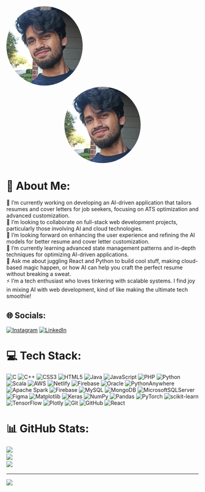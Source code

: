 <img src="https://github.com/abhinavmahadik2000/abhinavmahadik2000/blob/main/me.jpg" alt="Profile Picture" width="200" style="border-radius: 50%;"/>
<div style="text-align: center;">
  <img src="https://github.com/abhinavmahadik2000/abhinavmahadik2000/blob/main/me.jpg" alt="Profile Picture" width="200" height="200" style="border-radius: 50%; object-fit: cover;"/>
</div>


# 💫 About Me:
🔭 I’m currently working on developing an AI-driven application that tailors resumes and cover letters for job seekers, focusing on ATS optimization and advanced customization.<br>👯 I’m looking to collaborate on full-stack web development projects, particularly those involving AI and cloud technologies.<br>🤝 I’m looking forward on enhancing the user experience and refining the AI models for better resume and cover letter customization.<br>🌱 I’m currently learning advanced state management patterns and in-depth techniques for optimizing AI-driven applications.<br>💬 Ask me about juggling React and Python to build cool stuff, making cloud-based magic happen, or how AI can help you craft the perfect resume without breaking a sweat.<br>⚡ I’m a tech enthusiast who loves tinkering with scalable systems. I find joy in mixing AI with web development, kind of like making the ultimate tech smoothie!<br>


## 🌐 Socials:
[![Instagram](https://img.shields.io/badge/Instagram-%23E4405F.svg?logo=Instagram&logoColor=white)](https://instagram.com/abhiinav.m) [![LinkedIn](https://img.shields.io/badge/LinkedIn-%230077B5.svg?logo=linkedin&logoColor=white)](https://linkedin.com/in/linkedin.com/in/abhinavmahadik) 

# 💻 Tech Stack:
![C](https://img.shields.io/badge/c-%2300599C.svg?style=flat&logo=c&logoColor=white) ![C++](https://img.shields.io/badge/c++-%2300599C.svg?style=flat&logo=c%2B%2B&logoColor=white) ![CSS3](https://img.shields.io/badge/css3-%231572B6.svg?style=flat&logo=css3&logoColor=white) ![HTML5](https://img.shields.io/badge/html5-%23E34F26.svg?style=flat&logo=html5&logoColor=white) ![Java](https://img.shields.io/badge/java-%23ED8B00.svg?style=flat&logo=openjdk&logoColor=white) ![JavaScript](https://img.shields.io/badge/javascript-%23323330.svg?style=flat&logo=javascript&logoColor=%23F7DF1E) ![PHP](https://img.shields.io/badge/php-%23777BB4.svg?style=flat&logo=php&logoColor=white) ![Python](https://img.shields.io/badge/python-3670A0?style=flat&logo=python&logoColor=ffdd54) ![Scala](https://img.shields.io/badge/scala-%23DC322F.svg?style=flat&logo=scala&logoColor=white) ![AWS](https://img.shields.io/badge/AWS-%23FF9900.svg?style=flat&logo=amazon-aws&logoColor=white) ![Netlify](https://img.shields.io/badge/netlify-%23000000.svg?style=flat&logo=netlify&logoColor=#00C7B7) ![Firebase](https://img.shields.io/badge/firebase-%23039BE5.svg?style=flat&logo=firebase) ![Oracle](https://img.shields.io/badge/Oracle-F80000?style=flat&logo=oracle&logoColor=white) ![PythonAnywhere](https://img.shields.io/badge/pythonanywhere-%232F9FD7.svg?style=flat&logo=pythonanywhere&logoColor=151515) ![Apache Spark](https://img.shields.io/badge/Apache%20Spark-FDEE21?style=flat&logo=apachespark&logoColor=black) ![Firebase](https://img.shields.io/badge/firebase-a08021?style=flat&logo=firebase&logoColor=ffcd34) ![MySQL](https://img.shields.io/badge/mysql-4479A1.svg?style=flat&logo=mysql&logoColor=white) ![MongoDB](https://img.shields.io/badge/MongoDB-%234ea94b.svg?style=flat&logo=mongodb&logoColor=white) ![MicrosoftSQLServer](https://img.shields.io/badge/Microsoft%20SQL%20Server-CC2927?style=flat&logo=microsoft%20sql%20server&logoColor=white) ![Figma](https://img.shields.io/badge/figma-%23F24E1E.svg?style=flat&logo=figma&logoColor=white) ![Matplotlib](https://img.shields.io/badge/Matplotlib-%23ffffff.svg?style=flat&logo=Matplotlib&logoColor=black) ![Keras](https://img.shields.io/badge/Keras-%23D00000.svg?style=flat&logo=Keras&logoColor=white) ![NumPy](https://img.shields.io/badge/numpy-%23013243.svg?style=flat&logo=numpy&logoColor=white) ![Pandas](https://img.shields.io/badge/pandas-%23150458.svg?style=flat&logo=pandas&logoColor=white) ![PyTorch](https://img.shields.io/badge/PyTorch-%23EE4C2C.svg?style=flat&logo=PyTorch&logoColor=white) ![scikit-learn](https://img.shields.io/badge/scikit--learn-%23F7931E.svg?style=flat&logo=scikit-learn&logoColor=white) ![TensorFlow](https://img.shields.io/badge/TensorFlow-%23FF6F00.svg?style=flat&logo=TensorFlow&logoColor=white) ![Plotly](https://img.shields.io/badge/Plotly-%233F4F75.svg?style=flat&logo=plotly&logoColor=white) ![Git](https://img.shields.io/badge/git-%23F05033.svg?style=flat&logo=git&logoColor=white) ![GitHub](https://img.shields.io/badge/github-%23121011.svg?style=flat&logo=github&logoColor=white) ![React](https://img.shields.io/badge/react-%2320232a.svg?style=flat&logo=react&logoColor=%2361DAFB)
# 📊 GitHub Stats:
![](https://github-readme-stats.vercel.app/api?username=abhinavmahadik2000&theme=github_dark_dimmed&hide_border=false&include_all_commits=true&count_private=true)<br/>
![](https://github-readme-streak-stats.herokuapp.com/?user=abhinavmahadik2000&theme=github_dark_dimmed&hide_border=false)<br/>
![](https://github-readme-stats.vercel.app/api/top-langs/?username=abhinavmahadik2000&theme=github_dark_dimmed&hide_border=false&include_all_commits=true&count_private=true&layout=compact)

---
[![](https://visitcount.itsvg.in/api?id=abhinavmahadik2000&icon=0&color=0)](https://visitcount.itsvg.in)

<!-- Proudly created with GPRM ( https://gprm.itsvg.in ) -->
